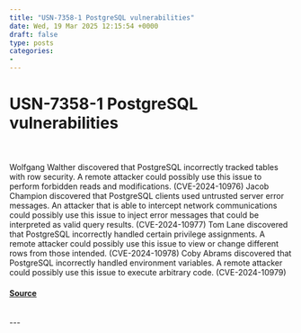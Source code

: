 ```yaml
---
title: "USN-7358-1 PostgreSQL vulnerabilities"
date: Wed, 19 Mar 2025 12:15:54 +0000
draft: false
type: posts
categories: 
- 
---
```

# USN-7358-1 PostgreSQL vulnerabilities

<br/>

<br/>
Wolfgang Walther discovered that PostgreSQL incorrectly tracked tables with row security. A remote attacker could possibly use this issue to perform forbidden reads and modifications. (CVE-2024-10976) Jacob Champion discovered that PostgreSQL clients used untrusted server error messages. An attacker that is able to intercept network communications could possibly use this issue to inject error messages that could be interpreted as valid query results. (CVE-2024-10977) Tom Lane discovered that PostgreSQL incorrectly handled certain privilege assignments. A remote attacker could possibly use this issue to view or change different rows from those intended. (CVE-2024-10978) Coby Abrams discovered that PostgreSQL incorrectly handled environment variables. A remote attacker could possibly use this issue to execute arbitrary code. (CVE-2024-10979)

#### [Source](https://ubuntu.com/security/notices/USN-7358-1)

<br/>
---
